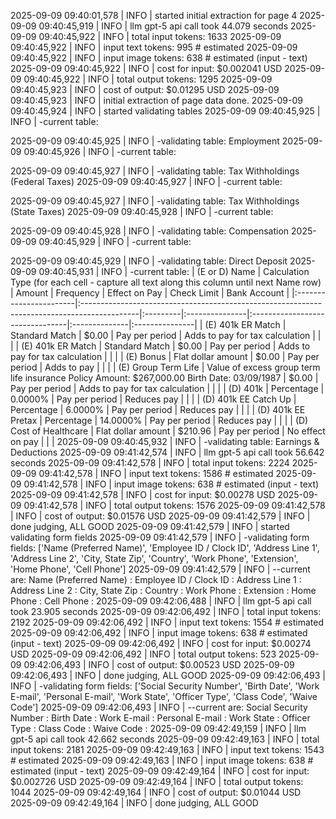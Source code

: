 2025-09-09 09:40:01,578 | INFO | started initial extraction for page 4
2025-09-09 09:40:45,919 | INFO | llm gpt-5 api call took 44.079 seconds
2025-09-09 09:40:45,922 | INFO | total input tokens: 1633
2025-09-09 09:40:45,922 | INFO | input text tokens: 995 # estimated
2025-09-09 09:40:45,922 | INFO | input image tokens: 638 # estimated (input - text)
2025-09-09 09:40:45,922 | INFO | cost for input: $0.002041 USD
2025-09-09 09:40:45,922 | INFO | total output tokens: 1295
2025-09-09 09:40:45,923 | INFO | cost of output: $0.01295 USD
2025-09-09 09:40:45,923 | INFO | initial extraction of page data done.
2025-09-09 09:40:45,924 | INFO | started validating tables
2025-09-09 09:40:45,925 | INFO | -current table:

2025-09-09 09:40:45,925 | INFO | -validating table: Employment
2025-09-09 09:40:45,926 | INFO | -current table:

2025-09-09 09:40:45,927 | INFO | -validating table: Tax Withholdings (Federal Taxes)
2025-09-09 09:40:45,927 | INFO | -current table:

2025-09-09 09:40:45,927 | INFO | -validating table: Tax Withholdings (State Taxes)
2025-09-09 09:40:45,928 | INFO | -current table:

2025-09-09 09:40:45,928 | INFO | -validating table: Compensation
2025-09-09 09:40:45,929 | INFO | -current table:

2025-09-09 09:40:45,929 | INFO | -validating table: Direct Deposit
2025-09-09 09:40:45,931 | INFO | -current table:
| (E or D) Name          | Calculation Type (for each cell - capture all text along this column until next Name row)   | Amount   | Frequency      | Effect on Pay                   | Check Limit   | Bank Account   |
|:-----------------------|:--------------------------------------------------------------------------------------------|:---------|:---------------|:--------------------------------|:--------------|:---------------|
| (E) 401k ER Match      | Standard Match                                                                              | $0.00    | Pay per period | Adds to pay for tax calculation |               |                |
| (E) 401k ER Match      | Standard Match                                                                              | $0.00    | Pay per period | Adds to pay for tax calculation |               |                |
| (E) Bonus              | Flat dollar amount                                                                          | $0.00    | Pay per period | Adds to pay                     |               |                |
| (E) Group Term Life    | Value of excess group term life insurance Policy Amount: $267,000.00 Birth Date: 03/09/1987 | $0.00    | Pay per period | Adds to pay for tax calculation |               |                |
| (D) 401k               | Percentage                                                                                  | 0.0000%  | Pay per period | Reduces pay                     |               |                |
| (D) 401k EE Catch Up   | Percentage                                                                                  | 6.0000%  | Pay per period | Reduces pay                     |               |                |
| (D) 401k EE Pretax     | Percentage                                                                                  | 14.0000% | Pay per period | Reduces pay                     |               |                |
| (D) Cost of Healthcare | Flat dollar amount                                                                          | $210.96  | Pay per period | No effect on pay                |               |                |
2025-09-09 09:40:45,932 | INFO | -validating table: Earnings & Deductions
2025-09-09 09:41:42,574 | INFO | llm gpt-5 api call took 56.642 seconds
2025-09-09 09:41:42,578 | INFO | total input tokens: 2224
2025-09-09 09:41:42,578 | INFO | input text tokens: 1586 # estimated
2025-09-09 09:41:42,578 | INFO | input image tokens: 638 # estimated (input - text)
2025-09-09 09:41:42,578 | INFO | cost for input: $0.00278 USD
2025-09-09 09:41:42,578 | INFO | total output tokens: 1576
2025-09-09 09:41:42,578 | INFO | cost of output: $0.01576 USD
2025-09-09 09:41:42,579 | INFO | done judging, ALL GOOD
2025-09-09 09:41:42,579 | INFO | started validating form fields
2025-09-09 09:41:42,579 | INFO | -validating form fields: ['Name (Preferred Name)', 'Employee ID / Clock ID', 'Address Line 1', 'Address Line 2', 'City, State Zip', 'Country', 'Work Phone', 'Extension', 'Home Phone', 'Cell Phone']
2025-09-09 09:41:42,579 | INFO | --current are:
Name (Preferred Name) : 
Employee ID / Clock ID : 
Address Line 1 : 
Address Line 2 : 
City, State Zip : 
Country : 
Work Phone : 
Extension : 
Home Phone : 
Cell Phone : 
2025-09-09 09:42:06,488 | INFO | llm gpt-5 api call took 23.905 seconds
2025-09-09 09:42:06,492 | INFO | total input tokens: 2192
2025-09-09 09:42:06,492 | INFO | input text tokens: 1554 # estimated
2025-09-09 09:42:06,492 | INFO | input image tokens: 638 # estimated (input - text)
2025-09-09 09:42:06,492 | INFO | cost for input: $0.00274 USD
2025-09-09 09:42:06,492 | INFO | total output tokens: 523
2025-09-09 09:42:06,493 | INFO | cost of output: $0.00523 USD
2025-09-09 09:42:06,493 | INFO | done judging, ALL GOOD
2025-09-09 09:42:06,493 | INFO | -validating form fields: ['Social Security Number', 'Birth Date', 'Work E-mail', 'Personal E-mail', 'Work State', 'Officer Type', 'Class Code', 'Waive Code']
2025-09-09 09:42:06,493 | INFO | --current are:
Social Security Number : 
Birth Date : 
Work E-mail : 
Personal E-mail : 
Work State : 
Officer Type : 
Class Code : 
Waive Code : 
2025-09-09 09:42:49,159 | INFO | llm gpt-5 api call took 42.662 seconds
2025-09-09 09:42:49,163 | INFO | total input tokens: 2181
2025-09-09 09:42:49,163 | INFO | input text tokens: 1543 # estimated
2025-09-09 09:42:49,163 | INFO | input image tokens: 638 # estimated (input - text)
2025-09-09 09:42:49,164 | INFO | cost for input: $0.002726 USD
2025-09-09 09:42:49,164 | INFO | total output tokens: 1044
2025-09-09 09:42:49,164 | INFO | cost of output: $0.01044 USD
2025-09-09 09:42:49,164 | INFO | done judging, ALL GOOD
